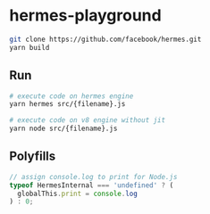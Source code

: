 # hermes-playground

```bash
git clone https://github.com/facebook/hermes.git
yarn build
```

## Run

```bash
# execute code on hermes engine
yarn hermes src/{filename}.js

# execute code on v8 engine without jit
yarn node src/{filename}.js
```

## Polyfills

```js
// assign console.log to print for Node.js
typeof HermesInternal === 'undefined' ? (
  globalThis.print = console.log
) : 0;
```
